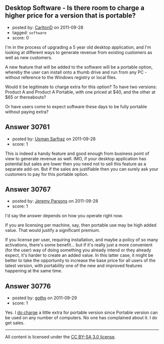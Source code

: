 ## Desktop Software - Is there room to charge a higher price for a version that is portable?

- posted by: [CarltonD](https://stackexchange.com/users/-1/12671-carltond) on 2011-09-28
- tagged: `software`
- score: 0

I'm in the process of upgrading a 5 year old desktop application, and I'm looking at different ways to generate revenue from existing customers as well as new customers.

A new feature that will be added to the software will be a portable option, whereby the user can install onto a thumb drive and run from any PC - without reference to the Windows registry or local files.

Would it be legitimate to charge extra for this option? To have two versions: Product A and Product A Portable, with one priced at $40, and the other at $65 or thereabouts?

Or have users come to expect software these days to be fully portable without paying extra?


## Answer 30761

- posted by: [Usman Sarfraz](https://stackexchange.com/users/-1/9246-usman-sarfraz) on 2011-09-28
- score: 1

This is indeed a handy feature and good enough from business point of view to generate revenue as well. IMO, if your desktop application has potential but sales are lower then you need not to sell this feature as a separate add-on. But if the sales are justifiable then you can surely ask your customers to pay for this portable option.


## Answer 30767

- posted by: [Jeremy Parsons](https://stackexchange.com/users/-1/4291-jeremy-parsons) on 2011-09-28
- score: 1

I'd say the answer depends on how you operate right now. 

If you are licensing per machine, say, then portable use may be high added value. That would justify a significant premium.

If you license per user, requiring installation, and maybe a policy of so many activations, there's some benefit... but if it's really just a more convenient (for the user) way of doing something you already intend or they already expect, it's harder to create an added value. In this latter case, it might be better to take the opportunity to increase the base price for all users of the latest version, with portability one of the new and improved features happening at the same time.


## Answer 30776

- posted by: [goths](https://stackexchange.com/users/-1/13530-goths) on 2011-09-29
- score: 1

<p>Yes. I <a href="http://www.conceptworld.com/Notezilla/Portable" rel="nofollow">do charge</a> a little extra for portable version since Portable version can be used on any number of computers. No one has complained about it. I do get sales.</p>




---

All content is licensed under the [CC BY-SA 3.0 license](https://creativecommons.org/licenses/by-sa/3.0/).
